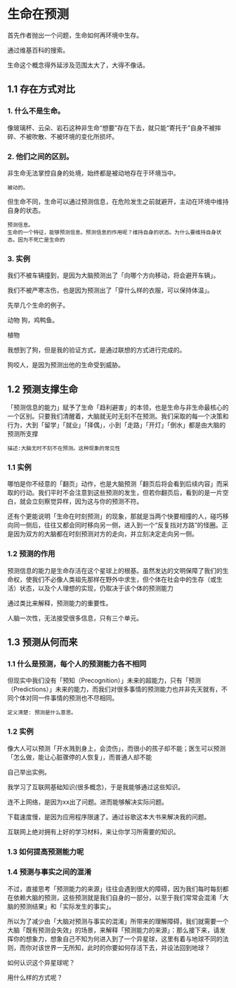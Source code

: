 # 生命在预测

首先作者抛出一个问题，生命如何再环境中生存。

通过维基百科的搜索。

生命这个概念得外延涉及范围太大了，大得不像话。





## 1.1 存在方式对比

### 1. 什么不是生命。

像玻璃杯、云朵、岩石这种非生命“想要”存在下去，就只能“寄托于”自身不被摔碎、不被吹散、不被环境的变化所损坏。

### 2. 他们之间的区别。

非生命无法掌控自身的处境，始终都是被动地存在于环境当中。

```
被动的。
```



但生命不同，生命可以通过预测信息，在危险发生之前就避开，主动在环境中维持自身的状态。

```
预测信息。
生命的一个特征，能够预测信息。预测信息的作用呢？维持自身的状态。为什么要维持自身状态。因为不死亡是生命的
```





### 3. 实例

我们不被车辆撞到，是因为大脑预测出了「向哪个方向移动，将会避开车辆」。

我们不被严寒冻伤，也是因为预测出了「穿什么样的衣服，可以保持体温」。



先举几个生命的例子。

动物 狗，鸡鸭鱼。

植物

我想到了狗，但是我的验证方式，是通过联想的方式进行完成的。

狗咬人，是因为预测出他的生命受到威胁。





## 1.2 预测支撑生命

「预测信息的能力」赋予了生命「趋利避害」的本领，也是生命与非生命最核心的一个区别。只要我们清醒着，大脑就无时无刻不在预测。我们采取的每一个决策和行为，大到「留学」「就业」「择偶」，小到「走路」「开灯」「倒水」都是由大脑的预测所支撑

```
描述:大脑无时不刻不在预测。这种现象的常见性
```



### 1.1 实例

哪怕是你不经意的「翻页」动作，也是大脑预测「翻页后将会看到后续内容」而采取的行动。我们平时不会注意到这些预测的发生，但若你翻页后，看到的是一片空白，就会立刻察觉异样，因为这与你的预测不符。

还有个更能说明「生命在时刻预测」的现象，那就是当两个快要相撞的人，碰巧移向同一侧后，往往又都会同时移向另一侧，进入到一个“反复挡对方路”的怪圈。正是因为双方的大脑都在时刻预测对方的走向，并立刻决定走向另一侧。



### 1.2 预测的作用

预测信息的能力是生命存活在这个星球上的根基。虽然发达的文明保障了我们的生命权，使我们不必像人类祖先那样在野外中求生，但个体在社会中的生存（或生活）状态，以及个人理想的实现，仍取决于该个体的预测能力



通过类比来解释，预测能力的重要性。



























人脑一次性，无法接受很多信息，只有三个单元。







## 1.3 预测从何而来

### 1.1 什么是预测，每个人的预测能力各不相同

但现实中我们没有「预知（Precognition）」未来的超能力，只有「预测（Predictions）」未来的能力，而我们对很多事情的预测能力也并非先天就有，不同个体对同一件事情的预测也不尽相同。



```
定义清楚: 预测是什么意思。
```



### 1.2 实例

像大人可以预测「开水溅到身上，会烫伤」，而很小的孩子却不能；医生可以预测「怎么做，能让心脏骤停的人恢复」，而普通人却不能



自己举出实例。

我学习了互联网基础知识(很多概念)，于是我能够通过这些知识。

连不上网络，是因为xx出了问题。进而能够解决实际问题。

下载速度慢，是因为应用程序限速了。通过谷歌这本大书来解决我的问题。



互联网上绝对拥有上好的学习材料，来让你学习所需要的知识。



### 1.3 如何提高预测能力呢



### 1.4 预测与事实之间的混淆

不过，直接思考「预测能力的来源」往往会遇到很大的障碍，因为我们每时每刻都在依赖大脑的预测，这些预测就是我们自身的一部分，以至于我们常常会混淆「大脑的预测结果」和「实际发生的事实」。











所以为了减少由「大脑对预测与事实的混淆」所带来的理解障碍，我们就需要一个大脑「既有预测会失效」的场景，来解释「预测能力的来源」：那么接下来，请发挥你的想象力，想象自己不知为何进入到了一个异星球，这里有着与地球不同的法则，而你对该世界一无所知，此时的你要如何存活下去，并设法回到地球？







如何认识这个异星球呢？

用什么样的方式呢？





